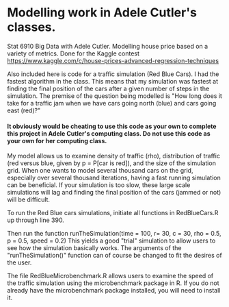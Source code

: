 # Modelling work in Adele Cutler's classes.

Stat 6910 Big Data with Adele Cutler. Modelling house price based on a variety of metrics. Done for the Kaggle contest https://www.kaggle.com/c/house-prices-advanced-regression-techniques

Also included here is code for a traffic simulation (Red Blue Cars). I had the fastest algorithm in the class. This means that my simulation was fastest at finding the final position of the cars after a given number of steps in the simulation. 
The premise of the question being modelled is "How long does it take for a traffic jam when we have cars going north (blue) and cars going east (red)?"

#### It obviously would be cheating to use this code as your own to complete this project in Adele Cutler's computing class. Do not use this code as your own for her computing class.

My model allows us to examine density of traffic (rho), distribution of traffic (red versus blue, given by p = P[car is red]), and the size of the simulation grid. 
When one wants to model several thousand cars on the grid, especially over several thousand iterations, having a fast running simulation can be beneficial. If your simulation is too slow, these large scale simulations will lag and finding the final position of the cars (jammed or not) will be difficult. 

To run the Red Blue cars simulations, initiate all functions in RedBlueCars.R up through line 390.

Then run the function runTheSimulation(time = 100, r= 30, c = 30, rho = 0.5, p = 0.5, speed = 0.2)
This yields a good "trial" simulation to allow users to see how the simulation basically works. 
The arguments of the "runTheSimulation()" function can of course be changed to fit the desires of the user.

The file RedBlueMicrobenchmark.R allows users to examine the speed of the traffic simulation using the microbenchmark package in R. If you do not already have the microbenchmark package installed, you will need to install it. 





